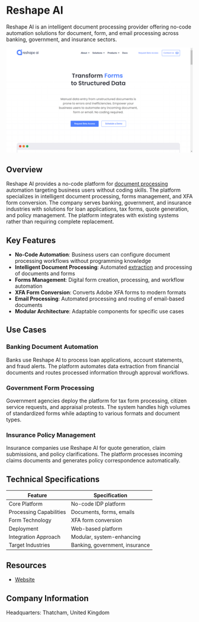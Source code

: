 # Reshape AI

Reshape AI is an intelligent document processing provider offering no-code automation solutions for document, form, and email processing across banking, government, and insurance sectors.

![Reshape AI](assets/reshape-ai.png)


## Overview

Reshape AI provides a no-code platform for [document processing](../../capabilities/document-understanding/index.md) automation targeting business users without coding skills. The platform specializes in intelligent document processing, forms management, and XFA form conversion. The company serves banking, government, and insurance industries with solutions for loan applications, tax forms, quote generation, and policy management. The platform integrates with existing systems rather than requiring complete replacement.

## Key Features

- **No-Code Automation**: Business users can configure document processing workflows without programming knowledge
- **Intelligent Document Processing**: Automated [extraction](../../capabilities/extraction/index.md) and processing of documents and forms
- **Forms Management**: Digital form creation, processing, and workflow automation
- **XFA Form Conversion**: Converts Adobe XFA forms to modern formats
- **Email Processing**: Automated processing and routing of email-based documents
- **Modular Architecture**: Adaptable components for specific use cases

## Use Cases

### Banking Document Automation

Banks use Reshape AI to process loan applications, account statements, and fraud alerts. The platform automates data extraction from financial documents and routes processed information through approval workflows.

### Government Form Processing

Government agencies deploy the platform for tax form processing, citizen service requests, and appraisal protests. The system handles high volumes of standardized forms while adapting to various formats and document types.

### Insurance Policy Management

Insurance companies use Reshape AI for quote generation, claim submissions, and policy clarifications. The platform processes incoming claims documents and generates policy correspondence automatically.

## Technical Specifications

| Feature | Specification |
|---------|---------------|
| Core Platform | No-code IDP platform |
| Processing Capabilities | Documents, forms, emails |
| Form Technology | XFA form conversion |
| Deployment | Web-based platform |
| Integration Approach | Modular, system-enhancing |
| Target Industries | Banking, government, insurance |

## Resources

- [Website](https://reshape-ai.com)

## Company Information

Headquarters: Thatcham, United Kingdom
